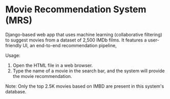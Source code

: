 # Movie Recommendation System (MRS)
Django-based web app that uses machine learning (collaborative filtering) to suggest movies from a dataset of 2,500 IMDb films. It features a user-friendly UI, an end-to-end recommendation pipeline,

Usage:

1. Open the HTML file in a web browser.
2. Type the name of a movie in the search bar, and the system will provide the movie recommendation. 

Note: Only the top 2.5K movies based on IMBD are present in this system's database.

